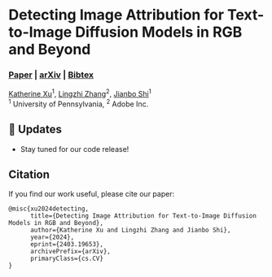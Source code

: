 # Detecting Image Attribution for Text-to-Image Diffusion Models in RGB and Beyond
### [Paper](https://arxiv.org/pdf/2403.19653.pdf) | [arXiv](https://arxiv.org/abs/2403.19653) | [Bibtex](#bibtex)

[Katherine Xu](https://k8xu.github.io)$^{1}$, [Lingzhi Zhang](https://owenzlz.github.io)$^{2}$, [Jianbo Shi](https://www.cis.upenn.edu/~jshi)$^1$<br>
$^1$ University of Pennsylvania, $^2$ Adobe Inc.

## 🚀 Updates
- Stay tuned for our code release!

<a name="bibtex"></a>
## Citation

If you find our work useful, please cite our paper:
```
@misc{xu2024detecting,
      title={Detecting Image Attribution for Text-to-Image Diffusion Models in RGB and Beyond},
      author={Katherine Xu and Lingzhi Zhang and Jianbo Shi},
      year={2024},
      eprint={2403.19653},
      archivePrefix={arXiv},
      primaryClass={cs.CV}
}
```
